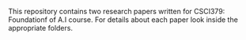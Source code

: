 This repository contains two research papers written for CSCI379: Foundationf of A.I course. For details about each paper look inside the appropriate folders.
